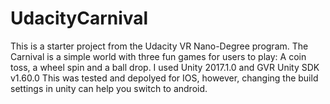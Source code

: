 # UdacityCarnival
This is a starter project from the Udacity VR Nano-Degree program. The Carnival is a simple world with three fun games for users to play: A coin toss, a wheel spin and a ball drop.
I used Unity 2017.1.0 and GVR Unity SDK v1.60.0
This was tested and depolyed for IOS, however, changing the build settings in unity can help you switch to android.
